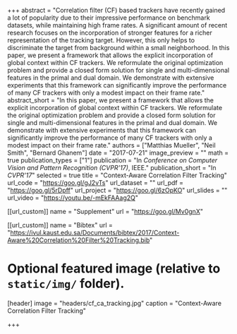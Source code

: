 +++
abstract = "​Correlation filter (CF) based trackers have recently gained a lot of popularity due to their impressive performance on benchmark datasets, while maintaining high frame rates. A significant amount of recent research focuses on the incorporation of stronger features for a richer representation of the tracking target. However, this only helps to discriminate the target from background within a small neighborhood. In this paper, we present a framework that allows the explicit incorporation of global context within CF trackers. We reformulate the original optimization problem and provide a closed form solution for single and multi-dimensional features in the primal and dual domain. We demonstrate with extensive experiments that this framework can significantly improve the performance of many CF trackers with only a modest impact on their frame rate.​"
abstract_short = "In this paper, we present a framework that allows the explicit incorporation of global context within CF trackers. We reformulate the original optimization problem and provide a closed form solution for single and multi-dimensional features in the primal and dual domain. We demonstrate with extensive experiments that this framework can significantly improve the performance of many CF trackers with only a modest impact on their frame rate.​"
authors = ["Matthias Mueller", "Neil Smith", "Bernard Ghanem"]
date = "2017-07-21"
image_preview = ""
math = true
publication_types = ["1"]
publication = "In *Conference on Computer Vision and Pattern Recognition (CVPR'17)​*, IEEE."
publication_short = "In *CVPR'17*"
selected = true
title = "Context-Aware Correlation Filter Tracking"
url_code = "https://goo.gl/gJ2vTs"
url_dataset = ""
url_pdf = "https://goo.gl/5rDpff"
url_project = "https://goo.gl/6zOpKO"
url_slides = ""
url_video = "https://youtu.be/-mEkFAAag2Q"

[[url_custom]]
name = "Supplement"
url = "https://goo.gl/Mv0gnX"

[[url_custom]]
name = "Bibtex"
url = "https://ivul.kaust.edu.sa/Documents/bibtex/2017/Context-Aware%20Correlation%20Filter%20Tracking.bib"

# Optional featured image (relative to `static/img/` folder).
[header]
image = "headers/cf_ca_tracking.jpg"
caption = "Context-Aware Correlation Filter Tracking"

+++
